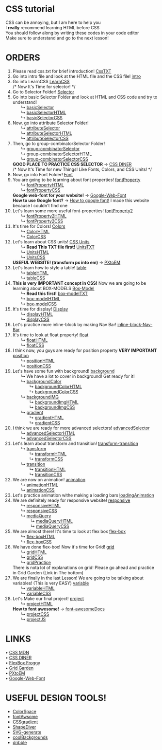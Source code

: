 # CSS tutorial
CSS can be annoying, but I am here to help you <br>
I **really** recommend learning HTML before CSS  <br>
You should follow along by writing these codes in your code editor <br>
Make sure to understand and go to the next lesson! <br>

# ORDERS
1. Please read css.txt for brief introduction! [CssTXT](https://github.com/mydolphim/CSStutorial/blob/main/css.txt) <br>
2. Go into intro file and look at the HTML file and the CSS file! [intro](https://github.com/mydolphim/CSStutorial/tree/main/intro)
3. Go into LearnCSS [LearnCSS](https://github.com/mydolphim/CSStutorial/tree/main/LearnCSS) <br>
/* Now It's Time for selector! */
4. Go to Selector Folder! [Selector](https://github.com/mydolphim/CSStutorial/tree/main/LearnCSS/Selector)
5. Go into basic Selector Folder and look at HTML and CSS code and try to understand! <br>
    &nbsp; &nbsp; &nbsp; &nbsp;↳ [basicSelector](https://github.com/mydolphim/CSStutorial/tree/main/LearnCSS/Selector/basicSelector) <br>
    &nbsp; &nbsp; &nbsp; &nbsp;↳ [basicSelectorHTML](https://github.com/mydolphim/CSStutorial/blob/main/LearnCSS/Selector/basicSelector/basicSelector.html) <br>
    &nbsp; &nbsp; &nbsp; &nbsp;↳ [basicSelectorCSS](https://github.com/mydolphim/CSStutorial/blob/main/LearnCSS/Selector/basicSelector/basicSelector.css) <br>
6. Now, go into attribute Selector Folder! <br>
    &nbsp; &nbsp; &nbsp; &nbsp;↳ [attributeSelector](https://github.com/mydolphim/CSStutorial/tree/main/LearnCSS/Selector/attributeSelector) <br>
    &nbsp; &nbsp; &nbsp; &nbsp;↳ [attributeSelectorHTML](https://github.com/mydolphim/CSStutorial/blob/main/LearnCSS/Selector/attributeSelector/attributeSelector.html) <br>
    &nbsp; &nbsp; &nbsp; &nbsp;↳ [attributeSelectorCSS](https://github.com/mydolphim/CSStutorial/blob/main/LearnCSS/Selector/attributeSelector/attributeSelector.css) <br>
7. Then, go to group-combinatorSelector Folder! <br>
    &nbsp; &nbsp; &nbsp; &nbsp;↳ [group-combinatorSelector](https://github.com/mydolphim/CSStutorial/tree/main/LearnCSS/Selector/group-combinatorSelector) <br>
    &nbsp; &nbsp; &nbsp; &nbsp;↳ [group-combinatorSelectorHTML](https://github.com/mydolphim/CSStutorial/blob/main/LearnCSS/Selector/group-combinatorSelector/group-combinatorSelector.html) <br>
    &nbsp; &nbsp; &nbsp; &nbsp;↳ [group-combinatorSelectorCSS](https://github.com/mydolphim/CSStutorial/blob/main/LearnCSS/Selector/group-combinatorSelector/group-combinatorSelector.css) <br>
**GOOD PLACE TO PRACTICE CSS SELECTOR** → [CSS DINER](https://flukeout.github.io/) <br>
/* Now It's Time for new Things! Like Fonts, Colors, and CSS Units! */ <br>
8. Now, go into Font Folder! [Font](https://github.com/mydolphim/CSStutorial/tree/main/LearnCSS/Font) <br>
9. You are going to be learning about font properties! [fontProperty](https://github.com/mydolphim/CSStutorial/tree/main/LearnCSS/Font/fontProperty) <br>
    &nbsp; &nbsp; &nbsp; &nbsp;↳ [fontPropertyHTML](https://github.com/mydolphim/CSStutorial/blob/main/LearnCSS/Font/fontProperty/fontProperty.html) <br>
    &nbsp; &nbsp; &nbsp; &nbsp;↳ [fontPropertyCSS](https://github.com/mydolphim/CSStutorial/blob/main/LearnCSS/Font/fontProperty/fontProperty.css) <br>
**Google web-font for your website!** → [Google-Web-Font](https://fonts.google.com/) <br>
**How to use Google font?** → [How to google font!](https://how-to-google-font.netlify.app/) I made this website because I couldn't find one <br>
10. Let's learn some more useful font-properties! [fontProperty2](https://github.com/mydolphim/CSStutorial/tree/main/LearnCSS/Font/fontpropety2) <br>
    &nbsp; &nbsp; &nbsp; &nbsp;↳ [fontProperty2HTML](https://github.com/mydolphim/CSStutorial/blob/main/LearnCSS/Font/fontpropety2/fontPrperty2.html) <br>
    &nbsp; &nbsp; &nbsp; &nbsp;↳ [fontProperty2CSS](https://github.com/mydolphim/CSStutorial/blob/main/LearnCSS/Font/fontpropety2/fontPrperty2.css) <br>
11. It's time for Colors! [Colors](https://github.com/mydolphim/CSStutorial/tree/main/LearnCSS/Font/color) <br>
    &nbsp; &nbsp; &nbsp; &nbsp;↳ [ColorHTML](https://github.com/mydolphim/CSStutorial/blob/main/LearnCSS/Font/color/color.html) <br>
    &nbsp; &nbsp; &nbsp; &nbsp;↳ [ColorCSS](https://github.com/mydolphim/CSStutorial/blob/main/LearnCSS/Font/color/color.css) <br>
12. Let's learn about CSS units! [CSS Units](https://github.com/mydolphim/CSStutorial/tree/main/LearnCSS/Font/units) <br>
    &nbsp; &nbsp; &nbsp; &nbsp;↳ **Read This TXT file first!** [UnitsTXT](https://github.com/mydolphim/CSStutorial/blob/main/LearnCSS/Font/units/units.txt) <br>
    &nbsp; &nbsp; &nbsp; &nbsp;↳ [UnitsHTML](https://github.com/mydolphim/CSStutorial/blob/main/LearnCSS/Font/units/units.html) <br>
    &nbsp; &nbsp; &nbsp; &nbsp;↳ [UnitsCSS](https://github.com/mydolphim/CSStutorial/blob/main/LearnCSS/Font/units/units.css) <br>
**USEFUL WEBSITE! (transform px into em)** → [PXtoEM](http://pxtoem.com/) <br>
13. Let's learn how to style a table! [table](https://github.com/mydolphim/CSStutorial/tree/main/LearnCSS/table) <br>
    &nbsp; &nbsp; &nbsp; &nbsp;↳ [tableHTML](https://github.com/mydolphim/CSStutorial/blob/main/LearnCSS/table/table.html) <br>
    &nbsp; &nbsp; &nbsp; &nbsp;↳ [tableCSS](https://github.com/mydolphim/CSStutorial/blob/main/LearnCSS/table/table.css) <br>
14. **This is very IMPORTANT concept in CSS!** Now we are going to be learning about BOX-MODELS [Box-Model](https://github.com/mydolphim/CSStutorial/tree/main/LearnCSS/box-model) <br>
    &nbsp; &nbsp; &nbsp; &nbsp;↳ **Read this first!** [box-modelTXT](https://github.com/mydolphim/CSStutorial/blob/main/LearnCSS/box-model/box-model.txt) <br>
    &nbsp; &nbsp; &nbsp; &nbsp;↳ [box-modelHTML](https://github.com/mydolphim/CSStutorial/blob/main/LearnCSS/box-model/box-model.html) <br>
    &nbsp; &nbsp; &nbsp; &nbsp;↳ [box-modelCSS](https://github.com/mydolphim/CSStutorial/blob/main/LearnCSS/box-model/box-model.css) <br>
15. It's time for display! [Display](https://github.com/mydolphim/CSStutorial/tree/main/LearnCSS/display) <br>
    &nbsp; &nbsp; &nbsp; &nbsp;↳ [displayHTML](https://github.com/mydolphim/CSStutorial/blob/main/LearnCSS/display/display.html) <br>
    &nbsp; &nbsp; &nbsp; &nbsp;↳ [displayCSS](https://github.com/mydolphim/CSStutorial/blob/main/LearnCSS/display/display.css) <br>
16. Let's practice more inline-block by making Nav Bar! [inline-block-Nav-Bar](https://github.com/mydolphim/CSStutorial/tree/main/LearnCSS/display/navbar) <br>
17. It's time to look at float property! [float](https://github.com/mydolphim/CSStutorial/tree/main/LearnCSS/float) <br>
    &nbsp; &nbsp; &nbsp; &nbsp;↳ [floatHTML](https://github.com/mydolphim/CSStutorial/blob/main/LearnCSS/float/float.html) <br>
    &nbsp; &nbsp; &nbsp; &nbsp;↳ [floatCSS](https://github.com/mydolphim/CSStutorial/blob/main/LearnCSS/float/float.css) <br>
18. I think now, you guys are ready for position property **VERY IMPORTANT** [position](https://github.com/mydolphim/CSStutorial/tree/main/LearnCSS/position) <br>
    &nbsp; &nbsp; &nbsp; &nbsp;↳ [positionHTML](https://github.com/mydolphim/CSStutorial/blob/main/LearnCSS/position/position.html) <br>
    &nbsp; &nbsp; &nbsp; &nbsp;↳ [positionCSS](https://github.com/mydolphim/CSStutorial/blob/main/LearnCSS/position/position.css) <br>
19. Let's have some fun with background! [background](https://github.com/mydolphim/CSStutorial/tree/main/LearnCSS/background) <br>
    &nbsp; &nbsp; &nbsp; &nbsp;↳ We have a lot to cover in background! Get ready for it! <br>
    &nbsp; &nbsp; &nbsp; &nbsp;↳ [backgroundColor](https://github.com/mydolphim/CSStutorial/tree/main/LearnCSS/background/background-color) <br>
        &nbsp; &nbsp; &nbsp; &nbsp;&nbsp; &nbsp; &nbsp; &nbsp;↳ [backgroundColorHTML](https://github.com/mydolphim/CSStutorial/blob/main/LearnCSS/background/background-color/backgroundColor.html) <br>
        &nbsp; &nbsp; &nbsp; &nbsp;&nbsp; &nbsp; &nbsp; &nbsp;↳ [backgroundColorCSS](https://github.com/mydolphim/CSStutorial/blob/main/LearnCSS/background/background-color/backgroundColor.css) <br>
    &nbsp; &nbsp; &nbsp; &nbsp;↳ [backgroundIMG](https://github.com/mydolphim/CSStutorial/tree/main/LearnCSS/background/backgroundImg) <br>
        &nbsp; &nbsp; &nbsp; &nbsp;&nbsp; &nbsp; &nbsp; &nbsp;↳ [backgroundImgHTML](https://github.com/mydolphim/CSStutorial/blob/main/LearnCSS/background/backgroundImg/backgroundImg.html) <br>
        &nbsp; &nbsp; &nbsp; &nbsp;&nbsp; &nbsp; &nbsp; &nbsp;↳ [backgroundImgCSS](https://github.com/mydolphim/CSStutorial/blob/main/LearnCSS/background/backgroundImg/backgroundImg.css) <br>
    &nbsp; &nbsp; &nbsp; &nbsp;↳ [gradient](https://github.com/mydolphim/CSStutorial/tree/main/LearnCSS/background/gradient) <br>
        &nbsp; &nbsp; &nbsp; &nbsp;&nbsp; &nbsp; &nbsp; &nbsp;↳ [gradientHTML](https://github.com/mydolphim/CSStutorial/blob/main/LearnCSS/background/gradient/gradient.html) <br>
        &nbsp; &nbsp; &nbsp; &nbsp;&nbsp; &nbsp; &nbsp; &nbsp;↳ [gradientCSS](https://github.com/mydolphim/CSStutorial/blob/main/LearnCSS/background/gradient/gradient.css) <br>
20. I think we are ready for more advanced selectors! [advancedSelector](https://github.com/mydolphim/CSStutorial/tree/main/LearnCSS/advancedSelectors) <br>
    &nbsp; &nbsp; &nbsp; &nbsp;↳ [advancedSelectorHTML](https://github.com/mydolphim/CSStutorial/blob/main/LearnCSS/advancedSelectors/advancedSelector.html) <br>
    &nbsp; &nbsp; &nbsp; &nbsp;↳ [advancedSelectorCSS](https://github.com/mydolphim/CSStutorial/blob/main/LearnCSS/advancedSelectors/advancedSelector.css) <br>
21. Let's learn about transform and transition! [transform-transition](https://github.com/mydolphim/CSStutorial/tree/main/LearnCSS/transform-transition) <br>
    &nbsp; &nbsp; &nbsp; &nbsp;↳ [transform](https://github.com/mydolphim/CSStutorial/tree/main/LearnCSS/transform-transition/transform) <br>
    &nbsp; &nbsp; &nbsp; &nbsp;&nbsp; &nbsp; &nbsp; &nbsp;↳ [transformHTML](https://github.com/mydolphim/CSStutorial/blob/main/LearnCSS/transform-transition/transform/transform.html) <br>
    &nbsp; &nbsp; &nbsp; &nbsp;&nbsp; &nbsp; &nbsp; &nbsp;↳ [transformCSS](https://github.com/mydolphim/CSStutorial/blob/main/LearnCSS/transform-transition/transform/transform.css) <br>
    &nbsp; &nbsp; &nbsp; &nbsp;↳ [transition](https://github.com/mydolphim/CSStutorial/tree/main/LearnCSS/transform-transition/transition) <br>
    &nbsp; &nbsp; &nbsp; &nbsp;&nbsp; &nbsp; &nbsp; &nbsp;↳ [transitionHTML](https://github.com/mydolphim/CSStutorial/blob/main/LearnCSS/transform-transition/transition/transition.html) <br>
    &nbsp; &nbsp; &nbsp; &nbsp;&nbsp; &nbsp; &nbsp; &nbsp;↳ [transitionCSS](https://github.com/mydolphim/CSStutorial/blob/main/LearnCSS/transform-transition/transition/transition.css) <br>
22. We are now on animation! [animation](https://github.com/mydolphim/CSStutorial/tree/main/LearnCSS/animation) <br>
    &nbsp; &nbsp; &nbsp; &nbsp;↳ [animationHTML](https://github.com/mydolphim/CSStutorial/blob/main/LearnCSS/animation/animation.html) <br>
    &nbsp; &nbsp; &nbsp; &nbsp;↳ [animationCSS](https://github.com/mydolphim/CSStutorial/blob/main/LearnCSS/animation/animation.css) <br>
23. Let's practice animation withe making a loading bars [loadingAnimation](https://github.com/mydolphim/CSStutorial/tree/main/LearnCSS/animation/loadingAnimation) <br>
24. We are definitely ready for responsive website! [responsive](https://github.com/mydolphim/CSStutorial/tree/main/LearnCSS/responsive) <br>
    &nbsp; &nbsp; &nbsp; &nbsp;↳ [responsiveHTML](https://github.com/mydolphim/CSStutorial/blob/main/LearnCSS/responsive/responsive.html) <br>
    &nbsp; &nbsp; &nbsp; &nbsp;↳ [responsiveCSS](https://github.com/mydolphim/CSStutorial/blob/main/LearnCSS/responsive/responsive.css) <br>
    &nbsp; &nbsp; &nbsp; &nbsp;↳ [mediaQuery](https://github.com/mydolphim/CSStutorial/tree/main/LearnCSS/responsive/mediaQuery) <br>
    &nbsp; &nbsp; &nbsp; &nbsp;&nbsp; &nbsp; &nbsp; &nbsp; ↳ [mediaQueryHTML](https://github.com/mydolphim/CSStutorial/blob/main/LearnCSS/responsive/mediaQuery/mediaQuery.html) <br>
    &nbsp; &nbsp; &nbsp; &nbsp;&nbsp; &nbsp; &nbsp; &nbsp; ↳ [mediaQueryCSS](https://github.com/mydolphim/CSStutorial/blob/main/LearnCSS/responsive/mediaQuery/mediaQuery.css) <br>
25. We are almost there! It's time to look at flex box [flex-box](https://github.com/mydolphim/CSStutorial/tree/main/LearnCSS/flex-box) <br>
    &nbsp; &nbsp; &nbsp; &nbsp;↳ [flex-boxHTML](https://github.com/mydolphim/CSStutorial/blob/main/LearnCSS/flex-box/flex-box.html) <br>
    &nbsp; &nbsp; &nbsp; &nbsp;↳ [flex-boxCSS](https://github.com/mydolphim/CSStutorial/blob/main/LearnCSS/flex-box/flex-box.css) <br>
26. We have done flex-box! Now it's time for Grid! [grid](https://github.com/mydolphim/CSStutorial/tree/main/LearnCSS/grid) <br>
    &nbsp; &nbsp; &nbsp; &nbsp;↳ [gridHTML](https://github.com/mydolphim/CSStutorial/blob/main/LearnCSS/grid/grid.html) <br>
    &nbsp; &nbsp; &nbsp; &nbsp;↳ [gridCSS](https://github.com/mydolphim/CSStutorial/blob/main/LearnCSS/grid/grid.css) <br>
    &nbsp; &nbsp; &nbsp; &nbsp;↳ [gridPractice](https://github.com/mydolphim/CSStutorial/tree/main/LearnCSS/grid/grid-practice) <br>
    There is nota lot of explanations on grid! Please go ahead and practice in Grid Garden (Link in The bottom) <br>
27. We are finally in the last Lesson! We are going to be talking about variables! (This is very EASY) [variable](https://github.com/mydolphim/CSStutorial/tree/main/LearnCSS/variable) <br>
    &nbsp; &nbsp; &nbsp; &nbsp;↳ [variableHTML](https://github.com/mydolphim/CSStutorial/blob/main/LearnCSS/variable/variable.html) <br>
    &nbsp; &nbsp; &nbsp; &nbsp;↳ [variableCSS](https://github.com/mydolphim/CSStutorial/blob/main/LearnCSS/variable/variable.css) <br>
28. Let's Make our final project! [project](https://github.com/mydolphim/CSStutorial/tree/main/project) <br>
    &nbsp; &nbsp; &nbsp; &nbsp;↳ [projectHTML](https://github.com/mydolphim/CSStutorial/blob/main/project/index.html) <br>
    **How to font awesome!** → [font-awesomeDocs](https://fontawesome.com/docs/web/setup/get-started) <br>
    &nbsp; &nbsp; &nbsp; &nbsp;↳ [projectCSS](https://github.com/mydolphim/CSStutorial/blob/main/project/style.css) <br>
    &nbsp; &nbsp; &nbsp; &nbsp;↳ [projectJS](https://github.com/mydolphim/CSStutorial/blob/main/project/app.js) <br>




# LINKS <br>
• [CSS MDN](https://developer.mozilla.org/en-US/docs/Web/CSS) <br>
• [CSS DINER](https://flukeout.github.io/) <br>
• [FlexBox Froggy](https://flexboxfroggy.com/) <br>
• [Grid Garden](https://cssgridgarden.com/) <br>
• [PXtoEM](http://pxtoem.com/) <br>
• [Google-Web-Font](https://fonts.google.com/) <br>

# USEFUL DESIGN TOOLS! <br>
- [ColorSpace](https://mycolor.space/)
- [fontAwsome](https://fontawesome.com/)
- [CSSgradient](https://cssgradient.io/)
- [ShapeDiver](https://www.shapedivider.app/)
- [SVG-generate](https://haikei.app/)
- [coolBackgrounds](https://coolbackgrounds.io/)
- [dribble](https://dribbble.com/)
